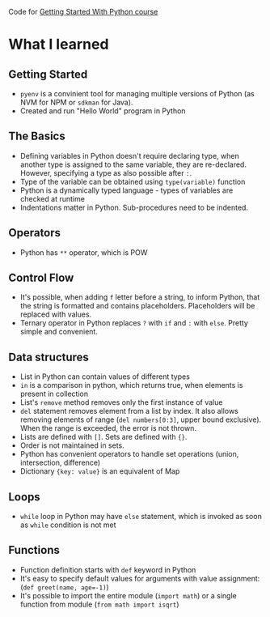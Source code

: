 Code for [Getting Started With Python course](https://www.amigoscode.com/courses/python)

# What I learned

## Getting Started

- `pyenv` is a convinient tool for managing multiple versions of Python (as NVM for NPM or `sdkman` for Java).
- Created and run "Hello World" program in Python

## The Basics

- Defining variables in Python doesn't require declaring type, when another type is assigned to the same variable, they
  are re-declared. However, specifying a type as also possible after `:`.
- Type of the variable can be obtained using `type(variable)` function
- Python is a dynamically typed language - types of variables are checked at runtime
- Indentations matter in Python. Sub-procedures need to be indented.

## Operators

- Python has `**` operator, which is POW

## Control Flow

- It's possible, when adding `f` letter before a string, to inform Python, that the string is formatted and contains
  placeholders. Placeholders will be replaced with values.
- Ternary operator in Python replaces `?` with `if` and `:` with `else`. Pretty simple and convenient.

## Data structures

- List in Python can contain values of different types
- `in` is a comparison in python, which returns true, when elements is present in collection
- List's `remove` method removes only the first instance of value
- `del` statement removes element from a list by index. It also allows removing elements of range (`del numbers[0:3]`,
  upper bound exclusive). When the range is exceeded, the error is not thrown. 
- Lists are defined with `[]`. Sets are defined with `{}`.
- Order is not maintained in sets.
- Python has convenient operators to handle set operations (union, intersection, difference)
- Dictionary `{key: value}` is an equivalent of Map

## Loops

- `while` loop in Python may have `else` statement, which is invoked as soon as `while` condition is not met

## Functions

- Function definition starts with `def` keyword in Python
- It's easy to specify default values for arguments with value assignment: (`def greet(name, age=-1)`)
- It's possible to import the entire module (`import math`) or a single function from module (`from math import isqrt`)